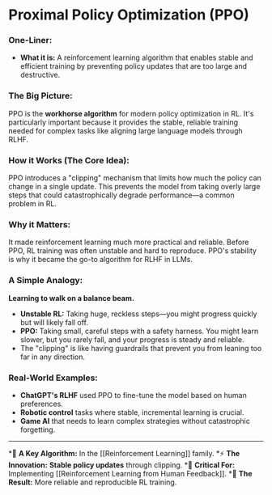 # Proximal Policy Optimization (PPO)

### One-Liner:
*   **What it is:** A reinforcement learning algorithm that enables stable and efficient training by preventing policy updates that are too large and destructive.

### The Big Picture:
PPO is the **workhorse algorithm** for modern policy optimization in RL. It's particularly important because it provides the stable, reliable training needed for complex tasks like aligning large language models through RLHF.

### How it Works (The Core Idea):
PPO introduces a "clipping" mechanism that limits how much the policy can change in a single update. This prevents the model from taking overly large steps that could catastrophically degrade performance—a common problem in RL.

### Why it Matters:
It made reinforcement learning much more practical and reliable. Before PPO, RL training was often unstable and hard to reproduce. PPO's stability is why it became the go-to algorithm for RLHF in LLMs.

### A Simple Analogy:
**Learning to walk on a balance beam.**
*   **Unstable RL:** Taking huge, reckless steps—you might progress quickly but will likely fall off.
*   **PPO:** Taking small, careful steps with a safety harness. You might learn slower, but you rarely fall, and your progress is steady and reliable.
*   The "clipping" is like having guardrails that prevent you from leaning too far in any direction.

### Real-World Examples:
*   **ChatGPT's RLHF** used PPO to fine-tune the model based on human preferences.
*   **Robotic control** tasks where stable, incremental learning is crucial.
*   **Game AI** that needs to learn complex strategies without catastrophic forgetting.

---
*🌳 **A Key Algorithm:** In the [[Reinforcement Learning]] family.
*⚡ **The Innovation:** **Stable policy updates** through clipping.
*🔧 **Critical For:** Implementing [[Reinforcement Learning from Human Feedback]].
*🎯 **The Result:** More reliable and reproducible RL training.
